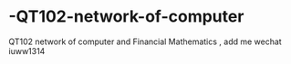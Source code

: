 # -QT102-network-of-computer
 QT102 network of computer and Financial Mathematics , add me wechat iuww1314
